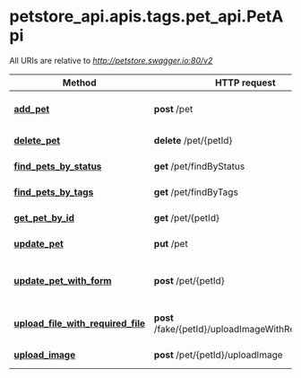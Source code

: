 <a name="__pageTop"></a>
# petstore_api.apis.tags.pet_api.PetApi

All URIs are relative to *http://petstore.swagger.io:80/v2*

Method | HTTP request | Description
------------- | ------------- | -------------
[**add_pet**](//add_pet.md) | **post** /pet | Add a new pet to the store
[**delete_pet**](//delete_pet.md) | **delete** /pet/{petId} | Deletes a pet
[**find_pets_by_status**](//find_pets_by_status.md) | **get** /pet/findByStatus | Finds Pets by status
[**find_pets_by_tags**](//find_pets_by_tags.md) | **get** /pet/findByTags | Finds Pets by tags
[**get_pet_by_id**](//get_pet_by_id.md) | **get** /pet/{petId} | Find pet by ID
[**update_pet**](//update_pet.md) | **put** /pet | Update an existing pet
[**update_pet_with_form**](//update_pet_with_form.md) | **post** /pet/{petId} | Updates a pet in the store with form data
[**upload_file_with_required_file**](//upload_file_with_required_file.md) | **post** /fake/{petId}/uploadImageWithRequiredFile | uploads an image (required)
[**upload_image**](//upload_image.md) | **post** /pet/{petId}/uploadImage | uploads an image
